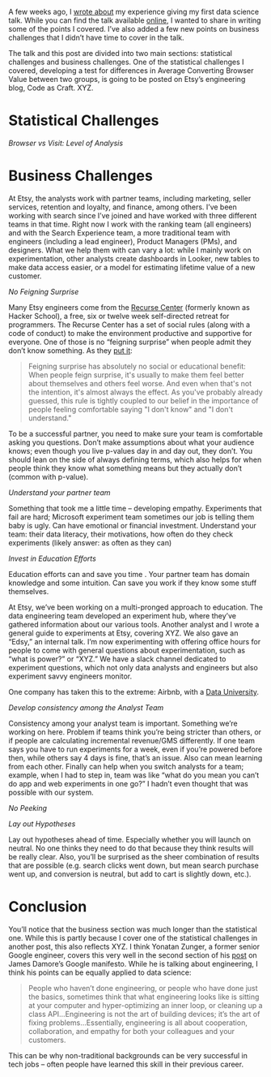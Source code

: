 A few weeks ago, I [wrote about](https://robinsones.github.io/Giving-Your-First-Data-Science-Talk/) my experience giving my first data science talk. While you can find the talk available [online](https://www.youtube.com/watch?v=SF-ryGgLOgQ), I wanted to share in writing some of the points I covered. I’ve also added a few new points on business challenges that I didn’t have time to cover in the talk. 

The talk and this post are divided into two main sections: statistical challenges and business challenges. One of the statistical challenges I covered, developing a test for differences in Average Converting Browser Value between two groups, is going to be posted on Etsy’s engineering blog, Code as Craft. XYZ. 

Statistical Challenges
======

*Browser vs Visit: Level of Analysis*

Business Challenges
======

At Etsy, the analysts work with partner teams, including marketing, seller services, retention and loyalty, and finance, among others. I’ve been working with search since I’ve joined and have worked with three different teams in that time. Right now I work with the ranking team (all engineers) and with the Search Experience team, a more traditional team with engineers (including a lead engineer), Product Managers (PMs), and designers. What we help them with can vary a lot: while I mainly work on experimentation, other analysts create dashboards in Looker, new tables to make data access easier, or a model for estimating lifetime value of a new customer.

*No Feigning Surprise*

Many Etsy engineers come from the [Recurse Center](https://www.recurse.com) (formerly known as Hacker School), a free, six or twelve week self-directed retreat for programmers. The Recurse Center has a set of social rules (along with a code of conduct) to make the environment productive and supportive for everyone. One of those is no “feigning surprise” when people admit they don’t know something. As they [put it](https://www.recurse.com/manual#sub-sec-social-rules): 

> Feigning surprise has absolutely no social or educational benefit: When people feign surprise, it's usually to make them feel better about themselves and others feel worse. And even when that's not the intention, it's almost always the effect. As you've probably already guessed, this rule is tightly coupled to our belief in the importance of people feeling comfortable saying "I don't know" and "I don't understand."
 
To be a successful partner, you need to make sure your team is comfortable asking you questions. Don’t make assumptions about what your audience knows; even though you live p-values day in and day out, they don’t. You should lean on the side of always defining terms, which also helps for when people think they know what something means but they actually don’t (common with p-value). 

*Understand your partner team*

Something that took me a little time – developing empathy. Experiments that fail are hard; Microsoft experiment team sometimes our job is telling them baby is ugly. Can have emotional or financial investment. 
Understand your team: their data literacy, their motivations, how often do they check experiments (likely answer: as often as they can) 

*Invest in Education Efforts*

Education efforts can and save you time . Your partner team has domain knowledge and some intuition. Can save you work if they know some stuff themselves.

At Etsy, we’ve been working on a multi-pronged approach to education. The data engineering team developed an experiment hub, where they’ve gathered information about our various tools. Another analyst and I wrote a general guide to experiments at Etsy, covering XYZ. We also gave an “Edsy,” an internal talk. I’m now experimenting with offering office hours for people to come with general questions about experimentation, such as “what is power?” or “XYZ.” We have a slack channel dedicated to experiment questions, which not only data analysts and engineers but also experiment savvy engineers monitor.  

 One company has taken this to the extreme: Airbnb, with a [Data University](https://medium.com/airbnb-engineering/how-airbnb-democratizes-data-science-with-data-university-3eccc71e073a).  

*Develop consistency among the Analyst Team*

Consistency among your analyst team is important. Something we’re working on here. Problem if teams think you’re being stricter than others, or if people are calculating incremental revenue/GMS differently. If one team says you have to run experiments for a week, even if you’re powered before then, while others say 4 days is fine, that’s an issue. Also can mean learning from each other. Finally can help when you switch analysts for a team; example, when I had to step in, team was like “what do you mean you can’t do app and web experiments in one go?” I hadn’t even thought that was possible with our system. 

*No Peeking*

*Lay out Hypotheses*

Lay out hypotheses ahead of time. Especially whether you will launch on neutral. No one thinks they need to do that because they think results will be really clear. Also, you’ll be surprised as the sheer combination of results that are possible (e.g. search clicks went down, but mean search purchase went up, and conversion is neutral, but add to cart is slightly down, etc.). 

Conclusion
======

You’ll notice that the business section was much longer than the statistical one. While this is partly because I cover one of the statistical challenges in another post, this also reflects XYZ. I think Yonatan Zunger, a former senior Google engineer, covers this very well in the second section of his [post]( https://medium.com/@yonatanzunger/so-about-this-googlers-manifesto-1e3773ed1788) on James Damore’s Google manifesto. While he is talking about engineering, I think his points can be equally applied to data science: 
  
> People who haven’t done engineering, or people who have done just the basics, sometimes think that what engineering looks like is sitting at your computer and hyper-optimizing an inner loop, or cleaning up a class API…Engineering is not the art of building devices; it’s the art of fixing problems…Essentially, engineering is all about cooperation, collaboration, and empathy for both your colleagues and your customers.

This can be why non-traditional backgrounds can be very successful in tech jobs – often people have learned this skill in their previous career. 

